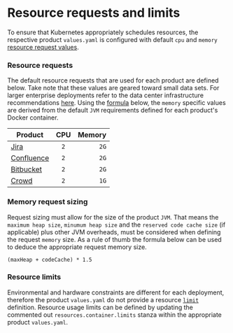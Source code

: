 # Resource requests and limits
To ensure that Kubernetes appropriately schedules resources, the respective product `values.yaml` is configured with default `cpu` and `memory` [resource request values](https://kubernetes.io/docs/concepts/configuration/manage-resources-containers/).

### Resource requests
The default resource requests that are used for each product are defined below. Take note that these values are geared toward small data sets. For larger enterprise deployments refer to the data center infrastructure recommendations [here](https://confluence.atlassian.com/enterprise/data-center-infrastructure-recommendations-972333478.html). Using the [formula](#Memory-request-sizing) below, the `memory` specific values are derived from the default `JVM` requirements defined for each product's Docker container.

| Product  | CPU   |  Memory |
|----------|:-----:|------:|
| [Jira](https://bitbucket.org/atlassian-docker/docker-atlassian-jira/src/master/#markdown-header-memory-heap-size)                    | `2`   | `2G`  |
| [Confluence](https://bitbucket.org/atlassian-docker/docker-atlassian-confluence-server/src/master/#markdown-header-memory-heap-size)   | `2`   | `2G`  |
| [Bitbucket](https://bitbucket.org/atlassian-docker/docker-atlassian-bitbucket-server/src/master/)                                    | `2`   | `2G`  |
| [Crowd](https://bitbucket.org/atlassian-docker/docker-atlassian-crowd/src/master/)                                                   | `2`   | `1G`  |

### Memory request sizing
Request sizing must allow for the size of the product `JVM`. That means the `maximum heap size`, `minumum heap size` and the `reserved code cache size` (if applicable) plus other JVM overheads, must be considered when defining the request `memory` size. As a rule of thumb the formula below can be used to deduce the appropriate request memory size.
```shell
(maxHeap + codeCache) * 1.5
```

### Resource limits
Environmental and hardware constraints are different for each deployment, therefore the product `values.yaml` do not provide a resource [`limit`](https://kubernetes.io/docs/concepts/configuration/manage-resources-containers/#resource-requests-and-limits-of-pod-and-container) definition. Resource usage limits can be defined by updating the commented out `resources.container.limits` stanza within the appropriate product `values.yaml`.
